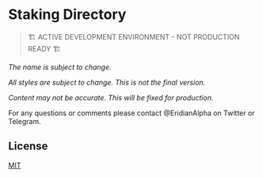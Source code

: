 # Staking Directory

> 🏗️ ACTIVE DEVELOPMENT ENVIRONMENT - NOT PRODUCTION READY 🏗️

_The name is subject to change._

_All styles are subject to change. This is not the final version._

_Content may not be accurate. This will be fixed for production._

For any questions or comments please contact @EridianAlpha on Twitter or Telegram.

## License

[MIT](https://choosealicense.com/licenses/mit/)
